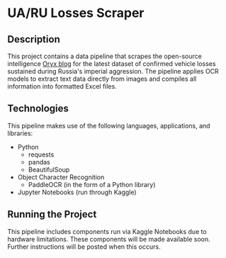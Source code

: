 # UA/RU Losses Scraper

## Description
This project contains a data pipeline that scrapes the open-source intelligence [Oryx blog](https://www.oryxspioenkop.com/) for the latest dataset of confirmed vehicle losses sustained during Russia's imperial aggression. The pipeline applies OCR models to extract text data directly from images and compiles all information into formatted Excel files.

## Technologies
This pipeline makes use of the following languages, applications, and libraries:
* Python
  * requests
  * pandas
  * BeautifulSoup
* Object Character Recognition
  * PaddleOCR (in the form of a Python library)
* Jupyter Notebooks (run through Kaggle)

## Running the Project
This pipeline includes components run via Kaggle Notebooks due to hardware limitations. These components will be made available soon. Further instructions will be posted when this occurs.